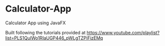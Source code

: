 # Calculator-App
Calculator App using JavaFX

Built following the tutorials provided at https://www.youtube.com/playlist?list=PLS1QulWo1RIaUGP446_pWLgTZPiFizEMq
